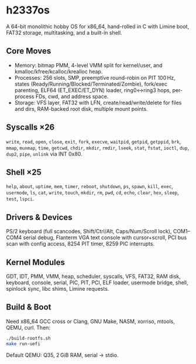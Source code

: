# h2337os

A 64-bit monolithic hobby OS for x86_64, hand-rolled in C with Limine boot, FAT32 storage, multitasking, and a built-in shell.

## Core Moves
- Memory: bitmap PMM, 4-level VMM split for kernel/user, and kmalloc/kfree/kcalloc/krealloc heap.
- Processes: 256 slots, SMP, preemptive round-robin on PIT 100 Hz, states (Ready/Running/Blocked/Terminated/Zombie), fork/exec parenting, ELF64 (ET_EXEC/ET_DYN) loader, ring0↔ring3 hops, per-process FDs, cwd, and address space.
- Storage: VFS layer, FAT32 with LFN, create/read/write/delete for files and dirs, RAM-backed root disk, multiple mount points.

## Syscalls ×26
`write`, `read`, `open`, `close`, `exit`, `fork`, `execve`, `waitpid`, `getpid`, `getppid`, `brk`, `mmap`, `munmap`, `time`, `getcwd`, `chdir`, `mkdir`, `rmdir`, `lseek`, `stat`, `fstat`, `ioctl`, `dup`, `dup2`, `pipe`, `unlink` via INT 0x80.

## Shell ×25
`help`, `about`, `uptime`, `mem`, `timer`, `reboot`, `shutdown`, `ps`, `spawn`, `kill`, `exec`, `usermode`, `ls`, `cat`, `write`, `touch`, `mkdir`, `rm`, `pwd`, `cd`, `echo`, `clear`, `hex`, `sleep`, `test`, `lspci`.

## Drivers & Devices
PS/2 keyboard (full scancodes, Shift/Ctrl/Alt, Caps/Num/Scroll lock), COM1–COM4 serial debug, Flanterm VGA text console with cursor+scroll, PCI bus scan with config access, 8254 PIT timer, 8259 PIC interrupts.

## Kernel Modules
GDT, IDT, PMM, VMM, heap, scheduler, syscalls, VFS, FAT32, RAM disk, keyboard, console, serial, PIC, PIT, PCI, ELF loader, usermode bridge, shell, spinlock sync, libc shims, Limine requests.

## Build & Boot
Need x86_64 GCC cross or Clang, GNU Make, NASM, xorriso, mtools, QEMU, curl. Then:
```bash
./build-rootfs.sh
make run-uefi
```
Default QEMU: Q35, 2 GiB RAM, serial → stdio.
